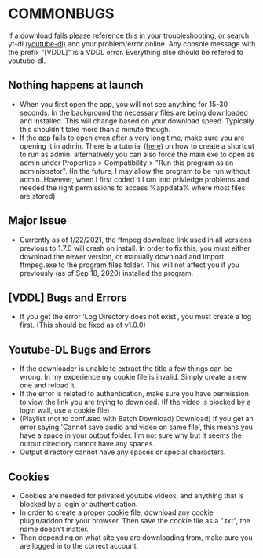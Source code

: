 # COMMONBUGS
If a download fails please reference this in your troubleshooting, or search yt-dl [(youtube-dl)](https://github.com/ytdl-org/youtube-dl) and your problem/error online.
Any console message with the prefix "[VDDL]" is a VDDL error. Everything else should be refered to youtube-dl.

## Nothing happens at launch
- When you first open the app, you will not see anything for 15-30 seconds. In the background the necessary files are being downloaded and installed. This will change based on your download speed. Typically this shouldn't take more than a minute though.
- If the app fails to open even after a very long time, make sure you are opening it in admin. There is a tutorial [(here)](https://raw.githubusercontent.com/Noonc/Noon-Video-Downloader/master/GitHubResources/shortcut.gif) on how to create a shortcut to run as admin. alternatively you can also force the main exe to open as admin under Properties > Compatibility > "Run this program as an administrator". (In the future, I may allow the program to be run without admin. However, when I first coded it I ran into privledge problems and needed the right permissions to access %appdata% where most files are stored)


## Major Issue
- Currently as of 1/22/2021, the ffmpeg download link used in all versions previous to 1.7.0 will crash on install. In order to fix this, you must either download the newer version, or manually download and import ffmpeg.exe to the program files folder. This will not affect you if you previously (as of Sep 18, 2020) installed the program.

## [VDDL] Bugs and Errors
- If you get the error 'Log Directory does not exist', you must create a log first. (This should be fixed as of v1.0.0)

## Youtube-DL Bugs and Errors
- If the downloader is unable to extract the title a few things can be wrong. In my experience my cookie file is invalid. Simply create a new one and reload it.
- If the error is related to authentication, make sure you have permission to view the link you are trying to download. (If the video is blocked by a login wall, use a cookie file)
- (Playlist (not to confused with Batch Download) Download) If you get an error saying 'Cannot save audio and video on same file', this means you have a space in your output folder. I'm not sure why but it seems the output directory cannot have any spaces.
- Output directory cannot have any spaces or special characters.


## Cookies
- Cookies are needed for privated youtube videos, and anything that is blocked by a login or authentication.
- In order to create a proper cookie file, download any cookie plugin/addon for your browser. Then save the cookie file as a ".txt", the name doesn't matter.
- Then depending on what site you are downloading from, make sure you are logged in to the correct account.

